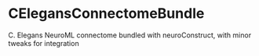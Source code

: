 CElegansConnectomeBundle
========================

C. Elegans NeuroML connectome bundled with neuroConstruct, with minor tweaks for integration
